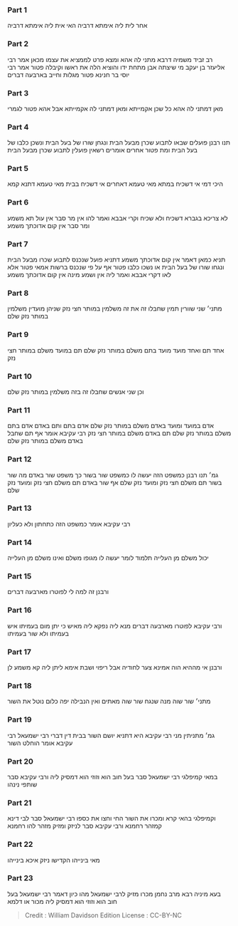 
### Part 1
אחר לית ליה אימתא דרביה האי אית ליה אימתא דרביה

### Part 2
רב זביד משמיה דרבא מתני לה אהא ומצא פרט לממציא את עצמו מכאן אמר רבי אליעזר בן יעקב מי שיצתה אבן מתחת ידו והוציא הלה את ראשו וקיבלה פטור אמר רבי יוסי בר חנינא פטור מגלות וחייב בארבעה דברים

### Part 3
מאן דמתני לה אהא כל שכן אקמייתא ומאן דמתני לה אקמייתא אבל אהא פטור לגמרי

### Part 4
תנו רבנן פועלים שבאו לתבוע שכרן מבעל הבית ונגחן שורו של בעל הבית ונשכן כלבו של בעל הבית ומת פטור אחרים אומרים רשאין פועלין לתבוע שכרן מבעל הבית

### Part 5
היכי דמי אי דשכיח במתא מאי טעמא דאחרים אי דשכיח בבית מאי טעמא דתנא קמא

### Part 6
לא צריכא בגברא דשכיח ולא שכיח וקרי אבבא ואמר להו אין מר סבר אין עול תא משמע ומר סבר אין קום אדוכתך משמע

### Part 7
תניא כמאן דאמר אין קום אדוכתך משמע דתניא פועל שנכנס לתבוע שכרו מבעל הבית ונגחו שורו של בעל הבית או נשכו כלבו פטור אף על פי שנכנס ברשות אמאי פטור אלא לאו דקרי אבבא ואמר ליה אין ושמע מינה אין קום אדוכתך משמע

### Part 8
מתני׳ שני שוורין תמין שחבלו זה את זה משלמין במותר חצי נזק שניהן מועדין משלמין במותר נזק שלם

### Part 9
אחד תם ואחד מועד מועד בתם משלם במותר נזק שלם תם במועד משלם במותר חצי נזק

### Part 10
וכן שני אנשים שחבלו זה בזה משלמין במותר נזק שלם

### Part 11
אדם במועד ומועד באדם משלם במותר נזק שלם אדם בתם ותם באדם אדם בתם משלם במותר נזק שלם תם באדם משלם במותר חצי נזק רבי עקיבא אומר אף תם שחבל באדם משלם במותר נזק שלם

### Part 12
גמ׳ תנו רבנן כמשפט הזה יעשה לו כמשפט שור בשור כך משפט שור באדם מה שור בשור תם משלם חצי נזק ומועד נזק שלם אף שור באדם תם משלם חצי נזק ומועד נזק שלם

### Part 13
רבי עקיבא אומר כמשפט הזה כתחתון ולא כעליון

### Part 14
יכול משלם מן העלייה תלמוד לומר יעשה לו מגופו משלם ואינו משלם מן העלייה

### Part 15
ורבנן זה למה לי לפוטרו מארבעה דברים

### Part 16
ורבי עקיבא לפוטרו מארבעה דברים מנא ליה נפקא ליה מאיש כי יתן מום בעמיתו איש בעמיתו ולא שור בעמיתו

### Part 17
ורבנן אי מההיא הוה אמינא צער לחודיה אבל ריפוי ושבת אימא ליתן ליה קא משמע לן

### Part 18
מתני׳ שור שוה מנה שנגח שור שוה מאתים ואין הנבילה יפה כלום נוטל את השור

### Part 19
גמ׳ מתניתין מני רבי עקיבא היא דתניא יושם השור בבית דין דברי רבי ישמעאל רבי עקיבא אומר הוחלט השור

### Part 20
במאי קמיפלגי רבי ישמעאל סבר בעל חוב הוא וזוזי הוא דמסיק ליה ורבי עקיבא סבר שותפי נינהו

### Part 21
וקמיפלגי בהאי קרא ומכרו את השור החי וחצו את כספו רבי ישמעאל סבר לבי דינא קמזהר רחמנא ורבי עקיבא סבר לניזק ומזיק מזהר להו רחמנא

### Part 22
מאי בינייהו הקדישו ניזק איכא בינייהו

### Part 23
בעא מיניה רבא מרב נחמן מכרו מזיק לרבי ישמעאל מהו כיון דאמר רבי ישמעאל בעל חוב הוא וזוזי הוא דמסיק ליה מכור או דלמא

>Credit : William Davidson Edition
>License : CC-BY-NC